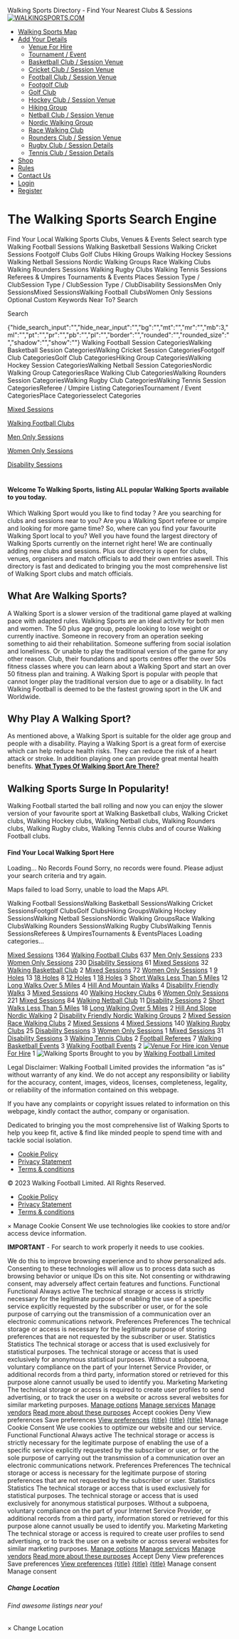 
Walking Sports Directory - Find Your Nearest Clubs & Sessions
[![WALKINGSPORTS.COM](https://www.walkingsports.com/wp-content/uploads/2023/01/walking-sports-near-me.png)](https://www.walkingsports.com/ "WALKINGSPORTS.COM")
* [Walking Sports Map](https://www.walkingsports.com/global-walking-sports-worldwide-directory/)
* [Add Your Details](#)
	+ [Venue For Hire](https://www.walkingsports.com/add-listing/?listing_type=gd_place)
	+ [Tournament / Event](https://www.walkingsports.com/add-listing/?listing_type=gd_event)
	+ [Basketball Club / Session Venue](https://www.walkingsports.com/add-listing/?listing_type=gd_walking_basket)
	+ [Cricket Club / Session Venue](https://www.walkingsports.com/add-listing/?listing_type=gd_walkingcricket)
	+ [Football Club / Session Venue](https://www.walkingsports.com/add-listing/?listing_type=gd_walkingfootbal)
	+ [Footgolf Club](https://www.walkingsports.com/add-listing/?listing_type=gd_footgolf)
	+ [Golf Club](https://www.walkingsports.com/add-listing/?listing_type=gd_golf)
	+ [Hockey Club / Session Venue](https://www.walkingsports.com/add-listing/?listing_type=gd_walking_hockey)
	+ [Hiking Group](https://www.walkingsports.com/add-listing/?listing_type=gd_hiking)
	+ [Netball Club / Session Venue](https://www.walkingsports.com/add-listing/?listing_type=gd_walking_netbal)
	+ [Nordic Walking Group](https://www.walkingsports.com/add-listing/?listing_type=gd_nordic_walking)
	+ [Race Walking Club](https://www.walkingsports.com/add-listing/?listing_type=gd_race_walking)
	+ [Rounders Club / Session Venue](https://www.walkingsports.com/add-listing/?listing_type=gd_walking_rounde)
	+ [Rugby Club / Session Details](https://www.walkingsports.com/add-listing/?listing_type=gd_walking_rugby)
	+ [Tennis Club / Session Details](https://www.walkingsports.com/add-listing/?listing_type=gd_walking_tennis)
* [Shop](https://www.walkingsports.com/shop/)
* [Rules](https://www.walkingsports.com/walking-sports-knowledge-base/)
* [Contact Us](http://www.walkingsports.com/contact-us/)
* [Login](https://www.walkingsports.com/login/)
* [Register](https://www.walkingsports.com/register/)
 
# The Walking Sports Search Engine
Find Your Local Walking Sports Clubs, Venues & Events
Select search type 
Walking Football Sessions
Walking Basketball Sessions
Walking Cricket Sessions
Footgolf Clubs
Golf Clubs
Hiking Groups
Walking Hockey Sessions
Walking Netball Sessions
Nordic Walking Groups
Race Walking Clubs
Walking Rounders Sessions
Walking Rugby Clubs
Walking Tennis Sessions
Referees & Umpires
Tournaments & Events
Places
Session Type / ClubSession Type / ClubSession Type / ClubDisability SessionsMen Only SessionsMixed SessionsWalking Football ClubsWomen Only Sessions
Optional Custom Keywords
Near To?
Search
 
Search
 
{"hide\_search\_input":"","hide\_near\_input":"","bg":"","mt":"","mr":"","mb":3,"ml":"","pt":"","pr":"","pb":"","pl":"","border":"","rounded":"","rounded\_size":"","shadow":"","show":""} 
Walking Football Session CategoriesWalking Basketball Session CategoriesWalking Cricket Session CategoriesFootgolf Club CategoriesGolf Club CategoriesHiking Group CategoriesWalking Hockey Session CategoriesWalking Netball Session CategoriesNordic Walking Group CategoriesRace Walking Club CategoriesWalking Rounders Session CategoriesWalking Rugby Club CategoriesWalking Tennis Session CategoriesReferee / Umpire Listing CategoriesTournament / Event CategoriesPlace Categoriesselect Categories
 
[Mixed Sessions](https://www.walkingsports.com/walking-football/category/mixed-sessions/) 
 
[Walking Football Clubs](https://www.walkingsports.com/walking-football/category/walking-football-clubs/) 
 
[Men Only Sessions](https://www.walkingsports.com/walking-football/category/men-only-sessions/) 
 
[Women Only Sessions](https://www.walkingsports.com/walking-football/category/women-only-sessions/) 
 
[Disability Sessions](https://www.walkingsports.com/walking-football/category/disability-sessions/) 
 
# 
#### Welcome To Walking Sports, listing ALL popular Walking Sports available to you today.
Which Walking Sport would you like to find today ?
Are you searching for clubs and sessions near to you?
Are you a Walking Sport referee or umpire and looking for more game time?
So, where can you find your favourite Walking Sport local to you? Well you have found the largest directory of Walking Sports currently on the internet right here!
We are continually adding new clubs and sessions. Plus our directory is open for clubs, venues, organisers and match officials to add their own entries aswell.
This directory is fast and dedicated to bringing you the most comprehensive list of Walking Sport clubs and match officials.  
  
## What Are Walking Sports?
A Walking Sport is a slower version of the traditional game played at walking pace with adapted rules.
Walking Sports are an ideal activity for both men and women. The 50 plus age group, people looking to lose weight or currently inactive. Someone in recovery from an operation seeking something to aid their rehabilitation. Someone suffering from social isolation and loneliness. Or unable to play the traditional version of the game for any other reason.
Club, their foundations and sports centres offer the over 50s fitness classes where you can learn about a Walking Sport and start an over 50 fitness plan and training.
A Walking Sport is popular with people that cannot longer play the traditional version due to age or a disability. In fact Walking Football is deemed to be the fastest growing sport in the UK and Worldwide.  
  
## Why Play A Walking Sport?
As mentioned above, a Walking Sport is suitable for the older age group and people with a disability.
Playing a Walking Sport is a great form of exercise which can help reduce health risks. They can reduce the risk of a heart attack or stroke. In addition playing one can provide great mental health benefits. **[What Types Of Walking Sport Are There?](https://www.walkingsports.com/walking-sports-knowledge-base/what-walking-sports-are-there/)**  
  
## Walking Sports Surge In Popularity!
Walking Football started the ball rolling and now you can enjoy the slower version of your favourite sport at Walking Basketball clubs, Walking Cricket clubs, Walking Hockey clubs, Walking Netball clubs, Walking Rounders clubs, Walking Rugby clubs, Walking Tennis clubs and of course Walking Football clubs.  
  
  
#### Find Your Local Walking Sport Here
Loading...
No Records Found Sorry, no records were found. Please adjust your search criteria and try again.
 
Maps failed to load Sorry, unable to load the Maps API.
 
Walking Football SessionsWalking Basketball SessionsWalking Cricket SessionsFootgolf ClubsGolf ClubsHiking GroupsWalking Hockey SessionsWalking Netball SessionsNordic Walking GroupsRace Walking ClubsWalking Rounders SessionsWalking Rugby ClubsWalking Tennis SessionsReferees & UmpiresTournaments & EventsPlaces
Loading categories...
 
  
[Mixed Sessions](https://www.walkingsports.com/walking-football/category/mixed-sessions/) 
 1364 
[Walking Football Clubs](https://www.walkingsports.com/walking-football/category/walking-football-clubs/) 
 637 
[Men Only Sessions](https://www.walkingsports.com/walking-football/category/men-only-sessions/) 
 233 
[Women Only Sessions](https://www.walkingsports.com/walking-football/category/women-only-sessions/) 
 230 
[Disability Sessions](https://www.walkingsports.com/walking-football/category/disability-sessions/) 
 61 
[Mixed Sessions](https://www.walkingsports.com/walking-basketball/category/mixed-sessions/) 
 32 
[Walking Basketball Club](https://www.walkingsports.com/walking-basketball/category/walking-basketball-clubs/) 
 2 
[Mixed Sessions](https://www.walkingsports.com/walking-cricket/category/mixed-sessions/) 
 72 
[Women Only Sessions](https://www.walkingsports.com/walking-cricket/category/women-only-sessions/) 
 1 
[9 Holes](https://www.walkingsports.com/footgolf/category/9-holes/) 
 13 
[18 Holes](https://www.walkingsports.com/footgolf/category/18-holes/) 
 8 
[12 Holes](https://www.walkingsports.com/footgolf/category/12-holes/) 
 1 
[18 Holes](https://www.walkingsports.com/golf/category/18-holes/) 
 3 
[Short Walks Less Than 5 Miles](https://www.walkingsports.com/hiking-groups/category/short-walks-less-than-five-miles/) 
 12 
[Long Walks Over 5 Miles](https://www.walkingsports.com/hiking-groups/category/long-walks-over-5-miles/) 
 4 
[Hill And Mountain Walks](https://www.walkingsports.com/hiking-groups/category/hill-and-mountain-walks/) 
 4 
[Disability Friendly Walks](https://www.walkingsports.com/hiking-groups/category/disability-friendly-walks/) 
 3 
[Mixed Sessions](https://www.walkingsports.com/walking-hockey/category/mixed-sessions/) 
 40 
[Walking Hockey Clubs](https://www.walkingsports.com/walking-hockey/category/walking-hockey-clubs/) 
 6 
[Women Only Sessions](https://www.walkingsports.com/walking-netball/category/women-only-sessions/) 
 221 
[Mixed Sessions](https://www.walkingsports.com/walking-netball/category/mixed-sessions/) 
 84 
[Walking Netball Club](https://www.walkingsports.com/walking-netball/category/walking-netball-club/) 
 11 
[Disability Sessions](https://www.walkingsports.com/walking-netball/category/disability-sessions/) 
 2 
[Short Walks Less Than 5 Miles](https://www.walkingsports.com/nordic-walking/category/short-walks-less-than-5-miles/) 
 18 
[Long Walking Over 5 Miles](https://www.walkingsports.com/nordic-walking/category/long-walking-over-5-miles/) 
 2 
[Hill And Slope Nordic Walking](https://www.walkingsports.com/nordic-walking/category/hill-and-slope-nordic-walking/) 
 2 
[Disability Friendly Nordic Walking Groups](https://www.walkingsports.com/nordic-walking/category/disability-nordic-walking-groups/) 
 2 
[Mixed Session Race Walking Clubs](https://www.walkingsports.com/race-walking/category/mixed-session-race-walking-clubs/) 
 2 
[Mixed Sessions](https://www.walkingsports.com/walking-rounders/category/mixed-sessions/) 
 4 
[Mixed Sessions](https://www.walkingsports.com/walking-rugby/category/mixed-sessions/) 
 140 
[Walking Rugby Clubs](https://www.walkingsports.com/walking-rugby/category/walking-rugby-clubs/) 
 25 
[Disability Sessions](https://www.walkingsports.com/walking-rugby/category/disability-sessions/) 
 3 
[Women Only Sessions](https://www.walkingsports.com/walking-rugby/category/women-only-sessions/) 
 1 
[Mixed Sessions](https://www.walkingsports.com/walking-tennis/category/mixed-sessions/) 
 31 
[Disability Sessions](https://www.walkingsports.com/walking-tennis/category/disability-sessions/) 
 3 
[Walking Tennis Clubs](https://www.walkingsports.com/walking-tennis/category/walking-tennis-clubs/) 
 2 
[Football Referees](https://www.walkingsports.com/match-officials/category/football-referees/) 
 7 
[Walking Basketball Events](https://www.walkingsports.com/events/category/walking-basketball-events/?etype=upcoming) 
 3 
[Walking Football Events](https://www.walkingsports.com/events/category/walking-football-events/?etype=upcoming) 
 2 
[![Venue For Hire icon](https://www.walkingsports.com/wp-content/plugins/geodirectory/assets/images/pin.png) Venue For Hire](https://www.walkingsports.com/places/category/venue-for-hire/) 
 1 
![Walking Sports](https://www.walkingsports.com/wp-content/uploads/2021/05/walking-sports-mini-frontpage-300x300.png)
Brought to you by [Walking Football Limited](https://www.walkingfootball.com)
 
  
  
 
 Legal Disclaimer: Walking Football Limited provides the information “as is” without warranty of any kind. We do not accept any responsibility or liability for the accuracy, content, images, videos, licenses, completeness, legality, or reliability of the information contained on this webpage.
 
 
 If you have any complaints or copyright issues related to information on this webpage, kindly contact the author, company or organisation.
 
 
 Dedicated to bringing you the most comprehensive list of Walking Sports to help you keep fit, active & find like minded people to spend time with and tackle social isolation.
 
* [Cookie Policy](https://www.walkingsports.com/cookie-policy-uk/?cmplz_region_redirect=true)
* [Privacy Statement](https://www.walkingsports.com/privacy-statement-uk/?cmplz_region_redirect=true)
* [Terms & conditions](https://www.walkingsports.com/terms-conditions/)
 
 © 2023 Walking Football Limited. All Rights Reserved. 
* [Cookie Policy](https://www.walkingsports.com/cookie-policy-uk/?cmplz_region_redirect=true)
* [Privacy Statement](https://www.walkingsports.com/privacy-statement-uk/?cmplz_region_redirect=true)
* [Terms & conditions](https://www.walkingsports.com/terms-conditions/)
 
×
Manage Cookie Consent
We use technologies like cookies to store and/or access device information.  
  
**IMPORTANT** - For search to work properly it needs to use cookies.  
  

We do this to improve browsing experience and to show personalized ads. Consenting to these technologies will allow us to process data such as browsing behavior or unique IDs on this site. Not consenting or withdrawing consent, may adversely affect certain features and functions.
Functional
Functional
 Always active 
The technical storage or access is strictly necessary for the legitimate purpose of enabling the use of a specific service explicitly requested by the subscriber or user, or for the sole purpose of carrying out the transmission of a communication over an electronic communications network.
Preferences
Preferences
The technical storage or access is necessary for the legitimate purpose of storing preferences that are not requested by the subscriber or user.
Statistics
Statistics
The technical storage or access that is used exclusively for statistical purposes.
The technical storage or access that is used exclusively for anonymous statistical purposes. Without a subpoena, voluntary compliance on the part of your Internet Service Provider, or additional records from a third party, information stored or retrieved for this purpose alone cannot usually be used to identify you.
Marketing
Marketing
The technical storage or access is required to create user profiles to send advertising, or to track the user on a website or across several websites for similar marketing purposes.
[Manage options](#)
[Manage services](#)
[Manage vendors](#)
[Read more about these purposes](https://cookiedatabase.org/tcf/purposes/)
Accept cookies
Deny
View preferences
Save preferences
[View preferences](#)
[{title}](#)
[{title}](#)
[{title}](#)
Manage Cookie Consent
We use cookies to optimize our website and our service.
Functional
Functional
 Always active 
The technical storage or access is strictly necessary for the legitimate purpose of enabling the use of a specific service explicitly requested by the subscriber or user, or for the sole purpose of carrying out the transmission of a communication over an electronic communications network.
Preferences
Preferences
The technical storage or access is necessary for the legitimate purpose of storing preferences that are not requested by the subscriber or user.
Statistics
Statistics
The technical storage or access that is used exclusively for statistical purposes.
The technical storage or access that is used exclusively for anonymous statistical purposes. Without a subpoena, voluntary compliance on the part of your Internet Service Provider, or additional records from a third party, information stored or retrieved for this purpose alone cannot usually be used to identify you.
Marketing
Marketing
The technical storage or access is required to create user profiles to send advertising, or to track the user on a website or across several websites for similar marketing purposes.
[Manage options](#)
[Manage services](#)
[Manage vendors](#)
[Read more about these purposes](https://cookiedatabase.org/tcf/purposes/)
Accept
Deny
View preferences
Save preferences
[View preferences](#)
[{title}](#)
[{title}](#)
[{title}](#)
Manage consent
Manage consent
 
##### Change Location
###### Find awesome listings near you!
×
Change Location 
